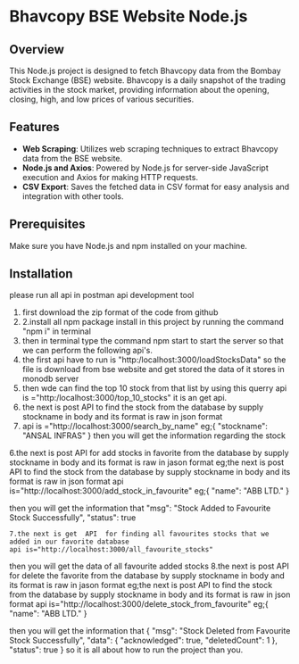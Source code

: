 

# Bhavcopy BSE Website Node.js

## Overview

This Node.js project is designed to fetch Bhavcopy data from the Bombay Stock Exchange (BSE) website. Bhavcopy is a daily snapshot of the trading activities in the stock market, providing information about the opening, closing, high, and low prices of various securities.

## Features

- **Web Scraping**: Utilizes web scraping techniques to extract Bhavcopy data from the BSE website.
- **Node.js and Axios**: Powered by Node.js for server-side JavaScript execution and Axios for making HTTP requests.
- **CSV Export**: Saves the fetched data in CSV format for easy analysis and integration with other tools.

## Prerequisites

Make sure you have Node.js and npm installed on your machine.

## Installation
please run all api in postman api development tool
1. first download the zip format of the code from github
2. 2.install all npm package install in this project by running the command "npm i" in terminal
3. then in terminal type the command npm start to start the server so that we can perform the following api's.
4. the first api have to run is "http:/localhost:3000/loadStocksData" so the file is download from bse website and get stored the data of it stores in monodb server
5. then wde can find the top 10 stock from that list by using this querry
   api is ="http:/localhost:3000/top_10_stocks" it is an get api.
6. the next is post  API  to find the stock from the database by supply stockname in body and its format is raw in json format
7. api is ="http://localhost:3000/search_by_name"
   eg;{
    "stockname": "ANSAL INFRAS"
}
then you will get the information regarding the stock

6.the next is post  API  for add stocks in favorite  from the database by supply stockname in body and its format is raw in jason format
   eg;the next is post  API  to find the stock from the database by supply stockname in body and its format is raw in json format
    api is="http://localhost:3000/add_stock_in_favourite"
   eg;{
    "name": "ABB LTD."
}

then you will get the information that
 "msg": "Stock Added to Favourite Stock Successfully",
    "status": true

    7.the next is get  API  for finding all favourites stocks that we added in our favorite database  
    api is="http://localhost:3000/all_favourite_stocks"
   

then you will get the data of all favourite added stocks 
8.the next is post  API  for delete the  favorite  from the database by supply stockname in body and its format is raw in jason format
   eg;the next is post  API  to find the stock from the database by supply stockname in body and its format is raw in json format
    api is="http://localhost:3000/delete_stock_from_favourite"
   eg;{
    "name": "ABB LTD."
}

then you will get the information that
 {
    "msg": "Stock Deleted from Favourite Stock Successfully",
    "data": {
        "acknowledged": true,
        "deletedCount": 1
    },
    "status": true
}
so it is all about how to run the project
than you.

